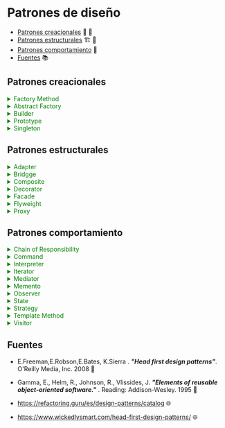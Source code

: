 # Patrones de diseño

- [Patrones creacionales](#Patrones-creacionales) 👷 🚧
- [Patrones estructurales](#Patrones-estructurales) 🏗 🌉
- [Patrones comportamiento](#Patrones-comportamiento) 🔑
- [Fuentes](#Fuentes) 📚

## Patrones creacionales

<details>
    <summary style="color:green">Factory Method </summary>

#### Estructura

![Factory structure](http://www.plantuml.com/plantuml/png/bP1D2i9038NtEKMMYlG6BgI2hWIl46VI7pgTI2PTIEtT7MaLqPLPllVolP1TCb8R-e07SYPwmsGwE1kK8NLjl99IZovGIZX2IQwhLORezn94CRHrOqTbZb2AUjPPleISWmcWZSPQaMCyg_YCXPcqT8s0UJOuqYMtPct2QdPER8turNe9o9MLh9MObOoT8Nk9JjduFzXpVpa6j_UYU6DU5tvXSViRULkV-ui8Euu-__C1 "Factory structure")

</details>

<details>
    <summary style="color:green">Abstract Factory </summary>

#### Estructura

![AbstractFactory structure](http://www.plantuml.com/plantuml/svg/hPF1JiCm38RlVef8NE2GIkaHJMXB9RZo2cdgZMXPCZdE0GtUdQ2rXRLZ0ub8ETZ-_y-seYmJ6-AyysBL9YPZ-R7SIA-YHDbo9eIqTM5loEo4zIObSG1jx7P3COUkYJwIy6xpma-46417wf2EwTON7Rm3kC18QsDnxF9CiIlu5HoHGwWcSNt1gq-rUkBLnGldxFs21n3bD8I6SMXtUpTFwf8iA_Jm9WPBoDX3rBzGwhzJ70OMqkEQvSDqCu3fMoxUgholPiF_KbT_0OVXFfNLjrUxN9y3z8b0golr0XXPOY6bd8qeRhmBUD_wZ32whaj7h3ghLIFhfpeiCNJb-tm0 "AbstractFactory structure")



</details>

<details>
    <summary style="color:green">Builder</summary>

#### Estructura

![Builder structure](http://www.plantuml.com/plantuml/svg/jP9DQiCm48NtSufPEWijugKf9R4BsPRs1B8yECQAPKQZHKbzzye_SS0XK2ZrIlv6UlFcIGSlcYLSBEQXiHKnUk5W9321RvkkrwmlQAps7g-GQzFMx49N5SuwHjlKPpanKGUvutXwngMD-s00q6LKqqRmk2oM9bV0-35vacGthSlGLFPJg3_UWQr6a6z14G4C232xAbndc8GMwVsihQ9ui88PlhEhua3xlxOSGKtoCUackspL7PuuIPyuIV_9IHf3mJMMjuR9Y5kYLkNiQVgvbH9Sw2nfphghR-RN6ix5YsufGVdgAO8uyUP2yULRgOUh-DMk5BO0bNgzXxKL7QjhzWyT58zFKhbrICocGG0Er5NndVy0 "Builder structure")

</details>

<details>
    <summary style="color:green">Prototype</summary>

#### Estructura

![Prototype structure](http://www.plantuml.com/plantuml/svg/TL0n3eCm3Dpz2eymv0EegX0CNVk54Dms8YJ8SOQAzkzDYmHLKRtvTBxpNHr5iwJHuPc31BbFX54u6KbC40Vh9yrwHEDqZ3X3eyrmvP1ytmON69sztkJ4H1wQm3tn0dSky-09OBqGNxIXJNy6p6DSy5IKrGg_sOjB6xnX4lgvKAX5s7P9wBFlQ0LEQuRolyaMzF1GQY-Jlx3a1TNngvCgHGAeoVUvgnS0 "Prototype structure")

</details>



<details>
    <summary style="color:green">Singleton</summary>

### Estructura

![Singleton structure](http://www.plantuml.com/plantuml/svg/JKyx3i8m3Drz2ezqo0KwL5KP43Cd2AaLegOESfofuku48beysS_lOuzPhMXP8zu2-qYQ6BDASLg482-1drRiYYxQd763oRh5IoeydrDCWZ7uXrw4Y65ACfCq-1uh3ru0JNTuRu2rp9LhBZlgzqt3z_7KVG5F-gEUEkmFe-OTY1MDV6ummn42iFV637yY68dd-kmR "Singleton structure")


</details>

## Patrones estructurales


<details>
    <summary style="color:green">Adapter</summary>

### Estructura
 
 >Class Adapter

![Adapter_class structure](http://www.plantuml.com/plantuml/svg/NP112y8m38Nl-HK1BteeUF4WYBW9-m7YNMeNPrctpZJ5mzn_Tz0DdBa4tljuB-GKHBF4nc5Mwaw8RyRf4308HoEH2K9jsqwpRZ0vFUJQr1Nxs9PdxppZgYYotNOFkUUIE6btDqAGCVlthp00f9Ihvega1no7wHKfo7e3CE0CJEVy4yFIf-I7ZenzM7DPSfPQGSMsUeewJfMG5kBXezJS0bFQKZnHMuwV-G80 "Adapter_class structure")

 >Object Adapter

 ![Adapter_object structure](http://www.plantuml.com/plantuml/svg/NP112y8m38Nl-HK1BtfGl7WGH9p2Ve1ubwwDixgrCqtnCFVV7NIYCvS7xttaXUo2A9POLvWPrGZnsHStqe91E6g9J13krZMALOswKY5W2tkbxoNxwCp1LvvnakVPQhc6lMT3dBoYwY78cFtpr-W0hEjhBaeJdXIN92rWFqoFI46cCu0E0LBLSDC_qOrpIdbeIDkBrSSnPya9pjcMLvblXqf8WflNOl4fWK6_xB0TO4VEz2zw0m00 "Adapter_object structure")

</details>

<details>
    <summary style="color:green">Bridgge</summary>

### Estructura

![Bridge structure](http://www.plantuml.com/plantuml/svg/fL71QiCm3BthAmIxR0U7DR33HXbD2eLTzmUkhQQcjXLaXntQ_llSXh6aCCQORk_fFJq9hLBMaeVWiHLdEyAKPJ1v489qSB7NeWCQhrF28xJQ73hX8TerUnQyssoQfyTdQ5aioSXjVH518y8VK-8CC4vfjYL1c-mu7W5BkHTy2xsdG37h2trbkIUveli7E2E0YvbafmtTYCSPWVAUxQ9elr5zSNwbhZaQeKnpy-9VxlfNz-HMP2MkssVrUdFi7EBoL5NLJ-l-HLpFqfSdfHI-qyv5ifC6m8gYBU__1000 "Bridge structure")

</details>


<details>
    <summary style="color:green">Composite</summary>

### Estructura

![Composite structure](http://www.plantuml.com/plantuml/svg/TP71JiCm44Jl-nKhSKaEZdhX04AeRQIU-8EAWx6tgLN7hjPsGKhpxuIOuY24Z_DcPyVsEaJ9CVKMMz-VVJ2HC4HEAYOc22VZpf9bZyhA4720hLIdZdroklNMCzxjTflxrGDiFMlYhBtPoGGRPl--54O0uoBnGIhAsnovE01EXpv8fKXL3J0YGDxsqoXxX3eQgvaSFfPntB_EK6fTeLg2UjQPUd-XtoYJZc9x2wpg1VvEB9N6Mw4NaeVXBsoj-Lees7J7A9vB4fGsJzUccUSHoaCtpVKVjn2-N1zWJKvFV_G9 "Composite structure")

</details>

<details>
    <summary style="color:green">Decorator</summary>
</details>


<details>
    <summary style="color:green">Facade</summary>

### Estructura

![Facade structure](http://www.plantuml.com/plantuml/svg/VP71Ri8m38RlVWeBBjiXqWRROTA4W4wzxi0JfAdLPKsJod654DkxBr08J4Fp9TB_Vx5_9yieccNe79RQw9em2Wz61YQ0s5hVQzOT6gTZn3sijMaR3eElY-02uxGiLyyFBx0EN1EFMkKI12lciBqMlW7wTEg6SB8PghWJwd22qxTZfTwOgWZUC0azPkBrIwcpEZkhlzZPXLKgg_ERx5DcbLhyPV6GSjprz1fZB6TzcvZDBYRelVea8_5eNCIUM8iD_kuU3arErw-dv9rkcVF_p9mQ2cV92ogspOUenSW2m99ydVxm1m00 "Facade structure")

</details>

<details>
    <summary style="color:green">Flyweight</summary>
</details>

<details>
    <summary style="color:green">Proxy</summary>
</details>


## Patrones comportamiento

<details>
    <summary style="color:green">Chain of Responsibility</summary>
</details>

<details>
    <summary style="color:green">Command</summary>
</details>

<details>
    <summary style="color:green">Interpreter </summary>
</details>

<details>
    <summary style="color:green">Iterator</summary>
</details>
 
<details>
    <summary style="color:green">Mediator</summary>
</details>

<details>
    <summary style="color:green">Memento</summary>
</details>


<details>
    <summary style="color:green">Observer</summary>
</details>


<details>
    <summary style="color:green">State </summary>
</details>


<details>
    <summary style="color:green">Strategy </summary>
</details>


<details>
    <summary style="color:green">Template Method </summary>
</details>


<details>
    <summary style="color:green">Visitor </summary>
</details>





## Fuentes

- E.Freeman,E.Robson,E.Bates, K.Sierra . **_"Head first design patterns"_**. O'Reilly Media, Inc. 2008 📑

- Gamma, E., Helm, R., Johnson, R., Vlissides, J. **_"Elements of reusable object-oriented software."_** . Reading: Addison-Wesley. 1995 📑

- https://refactoring.guru/es/design-patterns/catalog 🌐

- https://www.wickedlysmart.com/head-first-design-patterns/ 🌐
